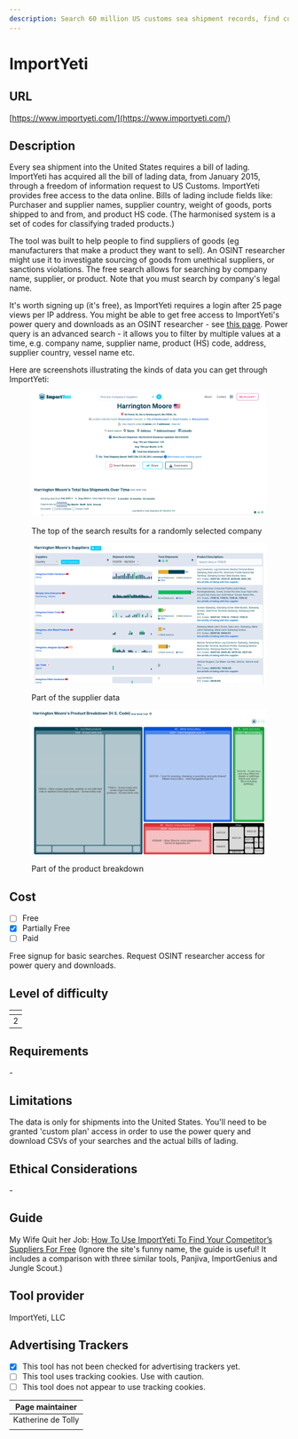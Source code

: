 ```yaml
---
description: Search 60 million US customs sea shipment records, find company suppliers.
---
```


# ImportYeti

## URL

[https://www.importyeti.com/](https://www.importyeti.com/)

## Description

Every sea shipment into the United States requires a bill of lading. ImportYeti has acquired all the bill of lading data, from January 2015, through a freedom of information request to US Customs. ImportYeti provides free access to the data online. Bills of lading include fields like: Purchaser and supplier names, supplier country, weight of goods, ports shipped to and from, and product HS code. (The harmonised system is a set of codes for classifying traded products.)

The tool was built to help people to find suppliers of goods (eg manufacturers that make a product they want to sell). An OSINT researcher might use it to investigate sourcing of goods from unethical suppliers, or sanctions violations. The free search allows for searching by company name, supplier, or product. Note that you must search by company's legal name.

It's worth signing up (it's free), as ImportYeti requires a login after 25 page views per IP address. You might be able to get free access to ImportYeti's power query and downloads as an OSINT researcher - see [this page](https://www.importyeti.com/pricing/custom-plan?source=survey). Power query is an advanced search - it allows you to filter by multiple values at a time, e.g. company name, supplier name, product (HS) code, address, supplier country, vessel name etc.

Here are screenshots illustrating the kinds of data you can get through ImportYeti:

<figure><img src=".gitbook/assets/Screenshot 2024-09-25 at 11.30.10.png" alt=""><figcaption><p>The top of the search results for a randomly selected company</p></figcaption></figure>

<figure><img src=".gitbook/assets/Screenshot 2024-09-25 at 11.30.36.png" alt=""><figcaption><p>Part of the supplier data</p></figcaption></figure>

<figure><img src=".gitbook/assets/Screenshot 2024-09-25 at 11.30.49.png" alt=""><figcaption><p>Part of the product breakdown</p></figcaption></figure>



## Cost

* [ ] Free
* [x] Partially Free
* [ ] Paid

Free signup for basic searches. Request OSINT researcher access for power query and downloads.

## Level of difficulty

<table><thead><tr><th data-type="rating" data-max="5"></th></tr></thead><tbody><tr><td>2</td></tr></tbody></table>

## Requirements

\-

## Limitations

The data is only for shipments into the United States. You'll need to be granted 'custom plan' access in order to use the power query and download CSVs of your searches and the actual bills of lading.

## Ethical Considerations

\-

## Guide

My Wife Quit her Job: [How To Use ImportYeti To Find Your Competitor’s Suppliers For Free](https://mywifequitherjob.com/importyeti/#What\_Is\_ImportYeti) (Ignore the site's funny name, the guide is useful! It includes a comparison with three similar tools, Panjiva, ImportGenius and Jungle Scout.)

## Tool provider

ImportYeti, LLC



## Advertising Trackers

* [x] This tool has not been checked for advertising trackers yet.
* [ ] This tool uses tracking cookies. Use with caution.
* [ ] This tool does not appear to use tracking cookies.

| Page maintainer    |
| ------------------ |
| Katherine de Tolly |
|                    |
